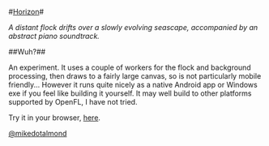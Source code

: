 #[Horizon](http://horizon.mikedotalmond.co.uk)#

*A distant flock drifts over a slowly evolving seascape, accompanied by an abstract piano soundtrack.*

##Wuh?##

An experiment. It uses a couple of workers for the flock and background processing, then draws to a fairly large canvas, so is not particularly mobile friendly... 
However it runs quite nicely as a native Android app or Windows exe if you feel like building it yourself. It may well build to other platforms supported by OpenFL, I have not tried.

Try it in your browser, [here](http://horizon.mikedotalmond.co.uk).

[@mikedotalmond](https://twitter.com/mikedotalmond)